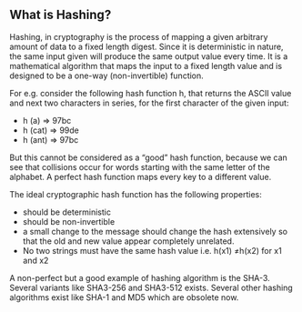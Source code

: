 ## What is Hashing?


Hashing, in cryptography is the process of mapping a given arbitrary amount of data to a fixed length digest. Since it is deterministic
in nature, the same input given will produce the same output value every time. It is a mathematical algorithm that maps the input 
to a fixed length value and is designed to be a one-way (non-invertible) function.

For e.g. consider the following hash function h, that returns the ASCII value and next two characters in series, for the first character
of the given input: 

* h (a)  =>  97bc
* h (cat)  => 99de
* h (ant)  => 97bc


 But this cannot be considered as a “good” hash function, because we can see that collisions occur for words starting with the same
letter of the alphabet. A perfect hash function maps every key to a different value. 

The ideal cryptographic hash function has the following properties:
*	should be deterministic
*	should be non-invertible
*	a small change to the message should change the hash extensively so that the old and new value appear completely unrelated.
*	No two strings must have the same hash value i.e. h(x1) ≠h(x2) for x1 and x2



A non-perfect but a good example of hashing algorithm is the SHA-3.
Several variants like SHA3-256 and SHA3-512 exists. Several other hashing algorithms exist like SHA-1 and MD5 which are obsolete now.
